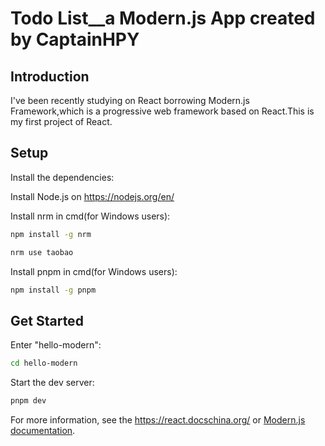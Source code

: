 # Todo List__a Modern.js App created by CaptainHPY

## Introduction

I've been recently studying on React borrowing Modern.js Framework,which is a progressive web framework based on React.This is my first project of React.

## Setup

Install the dependencies:

Install Node.js on https://nodejs.org/en/

Install nrm in cmd(for Windows users):

```bash
npm install -g nrm
```

```bash
nrm use taobao
```

Install pnpm in cmd(for Windows users):

```bash
npm install -g pnpm
```

## Get Started

Enter "hello-modern":

```bash
cd hello-modern
```

Start the dev server:

```bash
pnpm dev
```

For more information, see the https://react.docschina.org/ or [Modern.js documentation](https://modernjs.dev/en).
